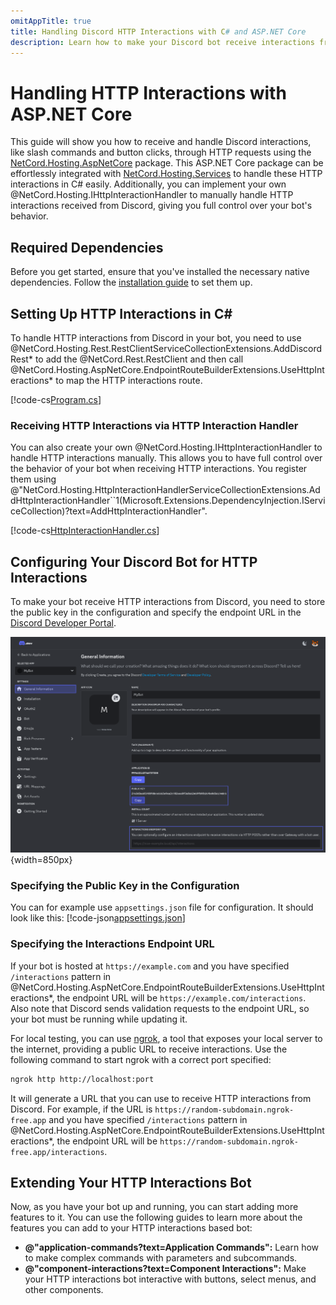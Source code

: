 ```yaml
---
omitAppTitle: true
title: Handling Discord HTTP Interactions with C# and ASP.NET Core
description: Learn how to make your Discord bot receive interactions from Discord via HTTP requests using the NetCord.Hosting.AspNetCore package in C# and ASP.NET Core.
---
```


# Handling HTTP Interactions with ASP.NET Core

This guide will show you how to receive and handle Discord interactions, like slash commands and button clicks, through HTTP requests using the [NetCord.Hosting.AspNetCore](https://www.nuget.org/packages/NetCord.Hosting.AspNetCore) package. This ASP.NET Core package can be effortlessly integrated with [NetCord.Hosting.Services](https://www.nuget.org/packages/NetCord.Hosting.Services) to handle these HTTP interactions in C# easily. Additionally, you can implement your own @NetCord.Hosting.IHttpInteractionHandler to manually handle HTTP interactions received from Discord, giving you full control over your bot's behavior.

## Required Dependencies

Before you get started, ensure that you've installed the necessary native dependencies. Follow the [installation guide](installing-native-dependencies.md) to set them up.

## Setting Up HTTP Interactions in C#

To handle HTTP interactions from Discord in your bot, you need to use @NetCord.Hosting.Rest.RestClientServiceCollectionExtensions.AddDiscordRest* to add the @NetCord.Rest.RestClient and then call @NetCord.Hosting.AspNetCore.EndpointRouteBuilderExtensions.UseHttpInteractions* to map the HTTP interactions route.

[!code-cs[Program.cs](HttpInteractions/Program.cs?highlight=10,18)]

### Receiving HTTP Interactions via HTTP Interaction Handler

You can also create your own @NetCord.Hosting.IHttpInteractionHandler to handle HTTP interactions manually. This allows you to have full control over the behavior of your bot when receiving HTTP interactions. You register them using @"NetCord.Hosting.HttpInteractionHandlerServiceCollectionExtensions.AddHttpInteractionHandler``1(Microsoft.Extensions.DependencyInjection.IServiceCollection)?text=AddHttpInteractionHandler".

[!code-cs[HttpInteractionHandler.cs](HttpInteractions/HttpInteractionHandler.cs#L6-L14)]

## Configuring Your Discord Bot for HTTP Interactions

To make your bot receive HTTP interactions from Discord, you need to store the public key in the configuration and specify the endpoint URL in the [Discord Developer Portal](https://discord.com/developers/applications).

![Shows 'Public Key' section in 'General Information' section](../../images/http-interactions_FindingPublicKeyAndSpecifyingInteractionEndpointUrl.webp){width=850px}

### Specifying the Public Key in the Configuration

You can for example use `appsettings.json` file for configuration. It should look like this:
[!code-json[appsettings.json](HttpInteractions/appsettings.json?highlight=4)]

### Specifying the Interactions Endpoint URL

If your bot is hosted at `https://example.com` and you have specified `/interactions` pattern in @NetCord.Hosting.AspNetCore.EndpointRouteBuilderExtensions.UseHttpInteractions*, the endpoint URL will be `https://example.com/interactions`. Also note that Discord sends validation requests to the endpoint URL, so your bot must be running while updating it.

For local testing, you can use [ngrok](https://ngrok.com), a tool that exposes your local server to the internet, providing a public URL to receive interactions. Use the following command to start ngrok with a correct port specified:
```bash
ngrok http http://localhost:port
```

It will generate a URL that you can use to receive HTTP interactions from Discord. For example, if the URL is `https://random-subdomain.ngrok-free.app` and you have specified `/interactions` pattern in @NetCord.Hosting.AspNetCore.EndpointRouteBuilderExtensions.UseHttpInteractions*, the endpoint URL will be `https://random-subdomain.ngrok-free.app/interactions`.

## Extending Your HTTP Interactions Bot

Now, as you have your bot up and running, you can start adding more features to it. You can use the following guides to learn more about the features you can add to your HTTP interactions based bot:

- **@"application-commands?text=Application Commands":** Learn how to make complex commands with parameters and subcommands.
- **@"component-interactions?text=Component Interactions":** Make your HTTP interactions bot interactive with buttons, select menus, and other components.
